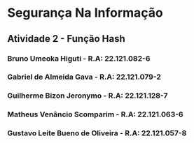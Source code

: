 # Segurança Na Informação
## Atividade 2 - Função Hash
### Bruno Umeoka Higuti - R.A: 22.121.082-6 
### Gabriel de Almeida Gava - R.A: 22.121.079-2 
### Guilherme Bizon Jeronymo - R.A: 22.121.128-7 
### Matheus Venâncio Scomparim - R.A: 22.121.063-6 
### Gustavo Leite Bueno de Oliveira - R.A: 22.121.057-8
